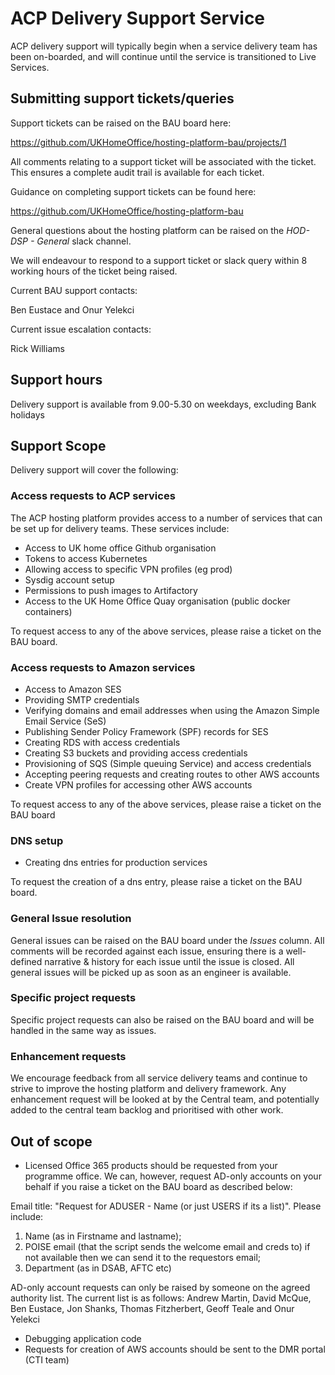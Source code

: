 # ACP Delivery Support Service

ACP delivery support will typically begin when a service delivery team has been on-boarded, and will continue until the service is transitioned to Live Services.

## Submitting support tickets/queries

Support tickets can be raised on the BAU board here:

 https://github.com/UKHomeOffice/hosting-platform-bau/projects/1

All comments relating to a support ticket will be associated with the ticket. This ensures a complete audit trail is available for each ticket.

Guidance on completing support tickets can be found here:

https://github.com/UKHomeOffice/hosting-platform-bau

General questions about the hosting platform can be raised on the _HOD-DSP - General_ slack channel.

We will endeavour to respond to a support ticket or slack query within 8 working hours of the ticket being raised.

Current BAU support contacts:

Ben Eustace and Onur Yelekci

Current issue escalation contacts:

Rick Williams

## Support hours

Delivery support is available from 9.00-5.30 on weekdays, excluding Bank holidays

## Support Scope

Delivery support will cover the following:

### Access requests to ACP services

The ACP hosting platform provides access to a number of services that can be set up for delivery teams. These services include:

* Access to UK home office Github organisation
* Tokens to access Kubernetes
* Allowing access to specific VPN profiles (eg prod)
* Sysdig account setup
* Permissions to push images to Artifactory
* Access to the UK Home Office Quay organisation (public docker containers)

To request access to any of the above services, please raise a ticket on the BAU board.

### Access requests to Amazon services

* Access to Amazon SES
* Providing SMTP credentials
* Verifying domains and email addresses when using the Amazon Simple Email Service (SeS)
* Publishing Sender Policy Framework (SPF) records for SES
* Creating RDS with access credentials
* Creating S3 buckets and providing  access credentials
* Provisioning of SQS (Simple queuing Service) and access credentials
* Accepting peering requests and creating routes to other AWS accounts
* Create VPN profiles for accessing other AWS accounts

To request access to any of the above services, please raise a ticket on the BAU board

### DNS setup

* Creating dns entries for production services

To request the creation of a dns entry, please raise a ticket on the BAU board.

### General Issue resolution

General issues can be raised on the BAU board under the _Issues_ column. All comments will be recorded against each issue, ensuring there is a well-defined narrative & history for each issue until the issue is closed.
All general issues will be picked up as soon as an engineer is available.

### Specific project requests

Specific project requests can also be raised on the BAU board and will be handled in the same way as issues.

### Enhancement requests

We encourage feedback from all service delivery teams and continue to strive to improve the hosting platform and delivery framework. Any  enhancement request will be looked at by the Central team, and potentially added to the central team backlog and prioritised with other work.

## Out of scope

* Licensed Office 365 products should be requested from your programme office. We can, however, request AD-only accounts on your behalf if you raise a ticket on the BAU board as described below:

Email title: "Request for ADUSER - Name (or just USERS if its a list)". Please include: 

1. Name (as in Firstname and lastname);
2. POISE email (that the script sends the welcome email and creds to) if not available then we can send it to the requestors email;
3. Department (as in DSAB, AFTC etc)

AD-only account requests can only be raised by someone on the agreed authority list. The current list is as follows:
Andrew Martin, David McQue, Ben Eustace, Jon Shanks, Thomas Fitzherbert, Geoff Teale and Onur Yelekci 

* Debugging application code
* Requests for creation of AWS accounts should be sent to the DMR portal (CTI team)

